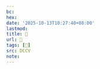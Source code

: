 ```yaml
---
bc:
hex:
date: '2025-10-13T10:27:40+08:00'
lastmod:
title: 􅉞
url: 􅉞
tags: [𩌮]
src: DCCV
note:
---
```

